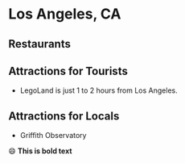 # Los Angeles, CA

## Restaurants

## Attractions for Tourists

- LegoLand is just 1 to 2 hours from Los Angeles.

## Attractions for Locals

- Griffith Observatory

:smile: **This is bold text**
